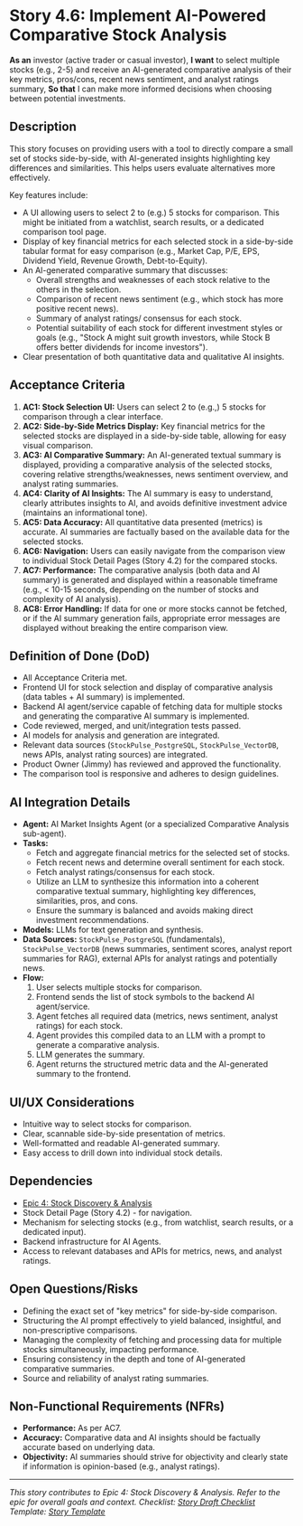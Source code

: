 <!--
Epic: Stock Discovery & Analysis
Epic Link: [Epic 4: Stock Discovery & Analysis](../epic-4.md)
Story ID: 4.6
Story Title: Implement AI-Powered Comparative Stock Analysis
Persona: User (Investor, Active Trader)
Reporter: Jimmy (Product Owner)
Assignee: TBD (AI Team / Development Team)
Status: To Do
Estimate: TBD (e.g., 13 Story Points)
Sprint: TBD
Release: TBD
-->

# Story 4.6: Implement AI-Powered Comparative Stock Analysis

**As an** investor (active trader or casual investor),
**I want** to select multiple stocks (e.g., 2-5) and receive an AI-generated comparative analysis of their key metrics, pros/cons, recent news sentiment, and analyst ratings summary,
**So that** I can make more informed decisions when choosing between potential investments.

## Description
This story focuses on providing users with a tool to directly compare a small set of stocks side-by-side, with AI-generated insights highlighting key differences and similarities. This helps users evaluate alternatives more effectively.

Key features include:
-   A UI allowing users to select 2 to (e.g.) 5 stocks for comparison. This might be initiated from a watchlist, search results, or a dedicated comparison tool page.
-   Display of key financial metrics for each selected stock in a side-by-side tabular format for easy comparison (e.g., Market Cap, P/E, EPS, Dividend Yield, Revenue Growth, Debt-to-Equity).
-   An AI-generated comparative summary that discusses:
    -   Overall strengths and weaknesses of each stock relative to the others in the selection.
    -   Comparison of recent news sentiment (e.g., which stock has more positive recent news).
    -   Summary of analyst ratings/ consensus for each stock.
    -   Potential suitability of each stock for different investment styles or goals (e.g., "Stock A might suit growth investors, while Stock B offers better dividends for income investors").
-   Clear presentation of both quantitative data and qualitative AI insights.

## Acceptance Criteria

1.  **AC1: Stock Selection UI:** Users can select 2 to (e.g.,) 5 stocks for comparison through a clear interface.
2.  **AC2: Side-by-Side Metrics Display:** Key financial metrics for the selected stocks are displayed in a side-by-side table, allowing for easy visual comparison.
3.  **AC3: AI Comparative Summary:** An AI-generated textual summary is displayed, providing a comparative analysis of the selected stocks, covering relative strengths/weaknesses, news sentiment overview, and analyst rating summaries.
4.  **AC4: Clarity of AI Insights:** The AI summary is easy to understand, clearly attributes insights to AI, and avoids definitive investment advice (maintains an informational tone).
5.  **AC5: Data Accuracy:** All quantitative data presented (metrics) is accurate. AI summaries are factually based on the available data for the selected stocks.
6.  **AC6: Navigation:** Users can easily navigate from the comparison view to individual Stock Detail Pages (Story 4.2) for the compared stocks.
7.  **AC7: Performance:** The comparative analysis (both data and AI summary) is generated and displayed within a reasonable timeframe (e.g., < 10-15 seconds, depending on the number of stocks and complexity of AI analysis).
8.  **AC8: Error Handling:** If data for one or more stocks cannot be fetched, or if the AI summary generation fails, appropriate error messages are displayed without breaking the entire comparison view.

## Definition of Done (DoD)

-   All Acceptance Criteria met.
-   Frontend UI for stock selection and display of comparative analysis (data tables + AI summary) is implemented.
-   Backend AI agent/service capable of fetching data for multiple stocks and generating the comparative AI summary is implemented.
-   Code reviewed, merged, and unit/integration tests passed.
-   AI models for analysis and generation are integrated.
-   Relevant data sources (`StockPulse_PostgreSQL`, `StockPulse_VectorDB`, news APIs, analyst rating sources) are integrated.
-   Product Owner (Jimmy) has reviewed and approved the functionality.
-   The comparison tool is responsive and adheres to design guidelines.

## AI Integration Details

-   **Agent:** AI Market Insights Agent (or a specialized Comparative Analysis sub-agent).
-   **Tasks:**
    -   Fetch and aggregate financial metrics for the selected set of stocks.
    -   Fetch recent news and determine overall sentiment for each stock.
    -   Fetch analyst ratings/consensus for each stock.
    -   Utilize an LLM to synthesize this information into a coherent comparative textual summary, highlighting key differences, similarities, pros, and cons.
    -   Ensure the summary is balanced and avoids making direct investment recommendations.
-   **Models:** LLMs for text generation and synthesis.
-   **Data Sources:** `StockPulse_PostgreSQL` (fundamentals), `StockPulse_VectorDB` (news summaries, sentiment scores, analyst report summaries for RAG), external APIs for analyst ratings and potentially news.
-   **Flow:**
    1.  User selects multiple stocks for comparison.
    2.  Frontend sends the list of stock symbols to the backend AI agent/service.
    3.  Agent fetches all required data (metrics, news sentiment, analyst ratings) for each stock.
    4.  Agent provides this compiled data to an LLM with a prompt to generate a comparative analysis.
    5.  LLM generates the summary.
    6.  Agent returns the structured metric data and the AI-generated summary to the frontend.

## UI/UX Considerations

-   Intuitive way to select stocks for comparison.
-   Clear, scannable side-by-side presentation of metrics.
-   Well-formatted and readable AI-generated summary.
-   Easy access to drill down into individual stock details.

## Dependencies

-   [Epic 4: Stock Discovery & Analysis](../epic-4.md)
-   Stock Detail Page (Story 4.2) - for navigation.
-   Mechanism for selecting stocks (e.g., from watchlist, search results, or a dedicated input).
-   Backend infrastructure for AI Agents.
-   Access to relevant databases and APIs for metrics, news, and analyst ratings.

## Open Questions/Risks

-   Defining the exact set of "key metrics" for side-by-side comparison.
-   Structuring the AI prompt effectively to yield balanced, insightful, and non-prescriptive comparisons.
-   Managing the complexity of fetching and processing data for multiple stocks simultaneously, impacting performance.
-   Ensuring consistency in the depth and tone of AI-generated comparative summaries.
-   Source and reliability of analyst rating summaries.

## Non-Functional Requirements (NFRs)

-   **Performance:** As per AC7.
-   **Accuracy:** Comparative data and AI insights should be factually accurate based on underlying data.
-   **Objectivity:** AI summaries should strive for objectivity and clearly state if information is opinion-based (e.g., analyst ratings).

---
*This story contributes to Epic 4: Stock Discovery & Analysis. Refer to the epic for overall goals and context.*
*Checklist: [Story Draft Checklist](../../../bmad-agent/checklists/story-draft-checklist.md)*
*Template: [Story Template](../../../bmad-agent/templates/story-tmpl.md)* 